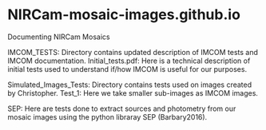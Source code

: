 # NIRCam-mosaic-images.github.io
Documenting NIRCam Mosaics




IMCOM_TESTS:
Directory contains updated description of IMCOM tests and IMCOM documentation. Initial_tests.pdf:
Here is a technical description of initial tests used to understand if/how IMCOM is useful for our purposes.


Simulated_Images_Tests:
Directory contains tests used on images created by Christopher.
Test_1: Here we take smaller sub-images as IMCOM images.  

SEP:
Here are tests done to extract sources and photometry from our mosaic images using the python libraray SEP (Barbary2016).



